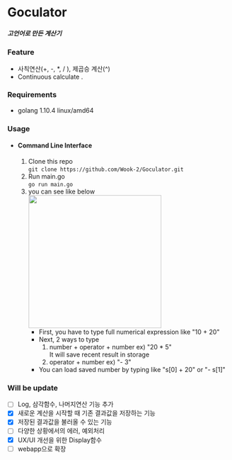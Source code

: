 # Goculator
##### 고언어로 만든 계산기
### Feature
- 사칙연산(+, -, *, / ), 제곱승 계산(^)
- Continuous calculate .

### Requirements
- golang 1.10.4 linux/amd64

### Usage
- #### Command Line Interface
	1.  Clone this repo<br>
	`git clone https://github.com/Wook-2/Goculator.git`
	2. Run main.go<br>
	`go run main.go`
	3. you can see like below<br>
	<img src ="https://github.com/Wook-2/CS_Summary/blob/main/image/goculator.PNG?raw=true" width = "300px"></img>
		- First, you have to type full numerical expression like "10 + 20"
		- Next, 2 ways to type
			1. number + operator + number ex) "20 * 5"<br> It will save recent result in storage
			2. operator + number ex) "- 3"
		- You can load saved number by typing like "s[0] + 20" or "- s[1]"

### Will be update
- [ ] Log, 삼각함수, 나머지연산 기능 추가
- [x] 새로운 계산을 시작할 때 기존 결과값을 저장하는 기능
- [x] 저장된 결과값을 불러올 수 있는 기능
- [ ] 다양한 상황에서의 에러, 예외처리
- [x] UX/UI 개선을 위한 Display함수
- [ ] webapp으로 확장
